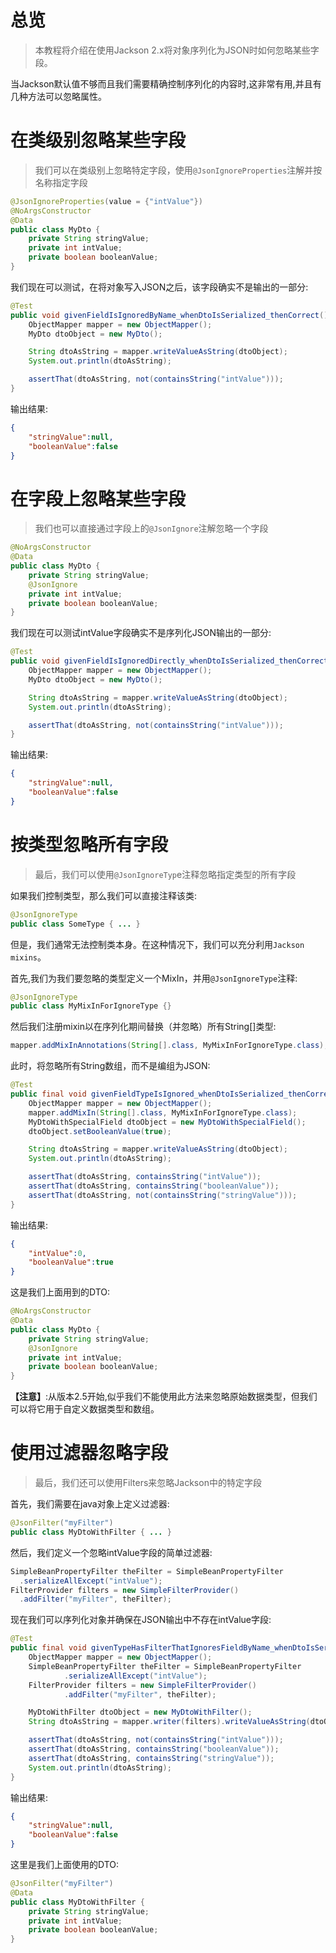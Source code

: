 # 总览
> 本教程将介绍在使用Jackson 2.x将对象序列化为JSON时如何忽略某些字段。
  
当Jackson默认值不够而且我们需要精确控制序列化的内容时,这非常有用,并且有几种方法可以忽略属性。

# 在类级别忽略某些字段
> 我们可以在类级别上忽略特定字段，使用`@JsonIgnoreProperties`注解并按名称指定字段

```java
@JsonIgnoreProperties(value = {"intValue"})
@NoArgsConstructor
@Data
public class MyDto {
    private String stringValue;
    private int intValue;
    private boolean booleanValue;
}
```

我们现在可以测试，在将对象写入JSON之后，该字段确实不是输出的一部分:

```java
@Test
public void givenFieldIsIgnoredByName_whenDtoIsSerialized_thenCorrect() throws JsonParseException, IOException {
    ObjectMapper mapper = new ObjectMapper();
    MyDto dtoObject = new MyDto();

    String dtoAsString = mapper.writeValueAsString(dtoObject);
    System.out.println(dtoAsString);

    assertThat(dtoAsString, not(containsString("intValue")));
}
```

输出结果:

```json
{
    "stringValue":null,
    "booleanValue":false
}
```

# 在字段上忽略某些字段
> 我们也可以直接通过字段上的`@JsonIgnore`注解忽略一个字段

```java
@NoArgsConstructor
@Data
public class MyDto {
    private String stringValue;
    @JsonIgnore
    private int intValue;
    private boolean booleanValue;
}
```

我们现在可以测试intValue字段确实不是序列化JSON输出的一部分:

```java
@Test
public void givenFieldIsIgnoredDirectly_whenDtoIsSerialized_thenCorrect() throws JsonParseException, IOException {
    ObjectMapper mapper = new ObjectMapper();
    MyDto dtoObject = new MyDto();

    String dtoAsString = mapper.writeValueAsString(dtoObject);
    System.out.println(dtoAsString);

    assertThat(dtoAsString, not(containsString("intValue")));
}
```

输出结果:

```json
{
    "stringValue":null,
    "booleanValue":false
}
```

# 按类型忽略所有字段
> 最后，我们可以使用`@JsonIgnoreTyp`e注释忽略指定类型的所有字段

如果我们控制类型，那么我们可以直接注释该类:

```java
@JsonIgnoreType
public class SomeType { ... }
```

但是，我们通常无法控制类本身。在这种情况下，我们可以充分利用`Jackson mixins`。

首先,我们为我们要忽略的类型定义一个MixIn，并用`@JsonIgnoreType`注释:

```java
@JsonIgnoreType
public class MyMixInForIgnoreType {}
```

然后我们注册mixin以在序列化期间替换（并忽略）所有String[]类型:

```java
mapper.addMixInAnnotations(String[].class, MyMixInForIgnoreType.class);
```

此时，将忽略所有String数组，而不是编组为JSON:

```java
@Test
public final void givenFieldTypeIsIgnored_whenDtoIsSerialized_thenCorrect() throws JsonParseException, IOException {
    ObjectMapper mapper = new ObjectMapper();
    mapper.addMixIn(String[].class, MyMixInForIgnoreType.class);
    MyDtoWithSpecialField dtoObject = new MyDtoWithSpecialField();
    dtoObject.setBooleanValue(true);

    String dtoAsString = mapper.writeValueAsString(dtoObject);
    System.out.println(dtoAsString);

    assertThat(dtoAsString, containsString("intValue"));
    assertThat(dtoAsString, containsString("booleanValue"));
    assertThat(dtoAsString, not(containsString("stringValue")));
}
```

输出结果:

```json
{
    "intValue":0,
    "booleanValue":true
}
```

这是我们上面用到的DTO:

```java
@NoArgsConstructor
@Data
public class MyDto {
    private String stringValue;
    @JsonIgnore
    private int intValue;
    private boolean booleanValue;
}
```

**【注意】**:从版本2.5开始,似乎我们不能使用此方法来忽略原始数据类型，但我们可以将它用于自定义数据类型和数组。

# 使用过滤器忽略字段
> 最后，我们还可以使用Filters来忽略Jackson中的特定字段

首先，我们需要在java对象上定义过滤器:

```java
@JsonFilter("myFilter")
public class MyDtoWithFilter { ... }
```

然后，我们定义一个忽略intValue字段的简单过滤器:

```java
SimpleBeanPropertyFilter theFilter = SimpleBeanPropertyFilter
  .serializeAllExcept("intValue");
FilterProvider filters = new SimpleFilterProvider()
  .addFilter("myFilter", theFilter);
```

现在我们可以序列化对象并确保在JSON输出中不存在intValue字段:

```java
@Test
public final void givenTypeHasFilterThatIgnoresFieldByName_whenDtoIsSerialized_thenCorrect() throws JsonParseException, IOException {
    ObjectMapper mapper = new ObjectMapper();
    SimpleBeanPropertyFilter theFilter = SimpleBeanPropertyFilter
            .serializeAllExcept("intValue");
    FilterProvider filters = new SimpleFilterProvider()
            .addFilter("myFilter", theFilter);

    MyDtoWithFilter dtoObject = new MyDtoWithFilter();
    String dtoAsString = mapper.writer(filters).writeValueAsString(dtoObject);

    assertThat(dtoAsString, not(containsString("intValue")));
    assertThat(dtoAsString, containsString("booleanValue"));
    assertThat(dtoAsString, containsString("stringValue"));
    System.out.println(dtoAsString);
}
```

输出结果:

```json
{
    "stringValue":null,
    "booleanValue":false
}
```

这里是我们上面使用的DTO:

```java
@JsonFilter("myFilter")
@Data
public class MyDtoWithFilter {
    private String stringValue;
    private int intValue;
    private boolean booleanValue;
}
```
